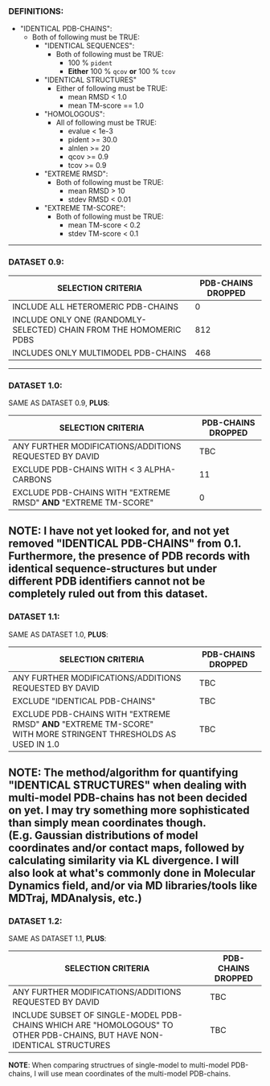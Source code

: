 ### DEFINITIONS:
 
- "IDENTICAL PDB-CHAINS":
  - Both of following must be TRUE:
    - "IDENTICAL SEQUENCES":
      - Both of following must be TRUE:
        - 100 % `pident` 
        - **Either** 100 % `qcov` **or** 100 % `tcov`
    - "IDENTICAL STRUCTURES"
      - Either of following must be TRUE:
        - mean RMSD < 1.0 
        - mean TM-score == 1.0 
    - "HOMOLOGOUS":
        - All of following must be TRUE:
            - evalue < 1e-3 
            - pident >= 30.0 
            - alnlen >= 20 
            - qcov >= 0.9
            - tcov >= 0.9
    - "EXTREME RMSD":
       - Both of following must be TRUE:
           - mean RMSD > 10
           - stdev RMSD < 0.01
    - "EXTREME TM-SCORE":
       - Both of following must be TRUE:
           - mean TM-score < 0.2
           - stdev TM-score < 0.1 
---

### DATASET 0.9:
| SELECTION CRITERIA                                                 | PDB-CHAINS DROPPED |
|--------------------------------------------------------------------|--------------------|
| INCLUDE ALL HETEROMERIC PDB-CHAINS                                 | 0                  |
| INCLUDE ONLY ONE (RANDOMLY-SELECTED) CHAIN FROM THE HOMOMERIC PDBS | 812                |
| INCLUDES ONLY MULTIMODEL PDB-CHAINS                                | 468                |
---

### DATASET 1.0:
SAME AS DATASET 0.9, **PLUS**: 

| SELECTION CRITERIA                                                                                             | PDB-CHAINS DROPPED  |
|----------------------------------------------------------------------------------------------------------------|---------------------|
| ANY FURTHER MODIFICATIONS/ADDITIONS REQUESTED BY DAVID                                                         | TBC                 |
| EXCLUDE PDB-CHAINS WITH < 3 ALPHA-CARBONS                                                                      | 11                  |
| EXCLUDE PDB-CHAINS WITH "EXTREME RMSD" **AND** "EXTREME TM-SCORE"                                              | 0                   |


**NOTE**: I have not yet looked for, and not yet removed "IDENTICAL PDB-CHAINS" from 0.1. <br>
Furthermore, the presence of PDB records with identical sequence-structures but under different PDB identifiers 
cannot not be completely ruled out from this dataset.
---

### DATASET 1.1:
SAME AS DATASET 1.0, **PLUS**:

| SELECTION CRITERIA                                                                                                  | PDB-CHAINS DROPPED |
|---------------------------------------------------------------------------------------------------------------------|--------------------|
| ANY FURTHER MODIFICATIONS/ADDITIONS REQUESTED BY DAVID                                                              | TBC                |
| EXCLUDE "IDENTICAL PDB-CHAINS"                                                                                      | TBC                |
| EXCLUDE PDB-CHAINS WITH "EXTREME RMSD" **AND** "EXTREME TM-SCORE"<br> WITH MORE STRINGENT THRESHOLDS AS USED IN 1.0 | TBC                | 
**NOTE**: The method/algorithm for quantifying "IDENTICAL STRUCTURES" when dealing with multi-model PDB-chains has 
not been decided on yet. I may try something more sophisticated than simply mean coordinates though.
<br>(E.g. Gaussian distributions of model coordinates and/or contact maps, followed by calculating similarity via 
KL divergence. I will also look at what's commonly done in Molecular Dynamics field, and/or via MD libraries/tools like MDTraj, MDAnalysis, etc.)
---

### DATASET 1.2:
SAME AS DATASET 1.1, **PLUS**:

| SELECTION CRITERIA                                                                                                      | PDB-CHAINS DROPPED |
|-------------------------------------------------------------------------------------------------------------------------|--------------------|
| ANY FURTHER MODIFICATIONS/ADDITIONS REQUESTED BY DAVID                                                                  | TBC                |
| INCLUDE SUBSET OF SINGLE-MODEL PDB-CHAINS WHICH ARE "HOMOLOGOUS" TO OTHER PDB-CHAINS, BUT HAVE NON-IDENTICAL STRUCTURES | TBC                |
**NOTE**: When comparing structrues of single-model to multi-model PDB-chains, I will use mean coordinates of the multi-model PDB-chains.